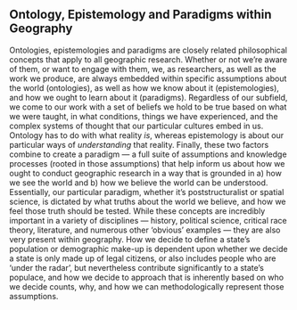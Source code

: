 
## Ontology, Epistemology and Paradigms within Geography

Ontologies, epistemologies and paradigms are closely related philosophical concepts that apply to all geographic research. Whether or not we’re aware of them, or want to engage with them, we, as researchers, as well as the work we produce, are always embedded within specific assumptions about the world (ontologies), as well as how we know about it (epistemologies), and how we ought to learn about it (paradigms). Regardless of our subfield, we come to our work with a set of beliefs we hold to be true based on what we were taught, in what conditions, things we have experienced, and the complex systems of thought that our particular cultures embed in us. Ontology has to do with what reality *is*, whereas epistemology is about our particular ways of *understanding* that reality. Finally, these two factors combine to create a paradigm — a full suite of assumptions and knowledge processes (rooted in those assumptions) that help inform us about how we ought to conduct geographic research in a way that is grounded in a) how we see the world and b) how we believe the world can be understood. Essentially, our particular paradigm, whether it’s poststructuralist or spatial science, is dictated by what truths about the world we believe, and how we feel those truth should be tested. While these concepts are incredibly important in a variety of disciplines — history, political science, critical race theory, literature, and numerous other ‘obvious’ examples — they are also very present within geography. How we decide to define a state’s population or demographic make-up is dependent upon whether we decide a state is only made up of legal citizens, or also includes people who are ‘under the radar’, but nevertheless contribute significantly to a state’s populace, and how we decide to approach that is inherently based on who we decide counts, why, and how we can methodologically represent those assumptions.

## 
